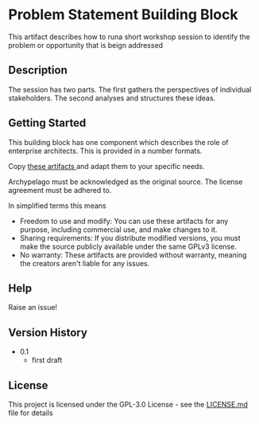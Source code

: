 # Problem Statement Building Block

This artifact describes how to runa short workshop session to identify the problem or opportunity that is beign addressed

## Description

The session has two parts. The first gathers the perspectives of individual stakeholders. The second analyses and structures these ideas.

## Getting Started

This building block has one component which describes the role of enterprise architects. This is provided in a number formats.

Copy [these artifacts ](https://github.com/Open-Archypelago/Archypelago/tree/c6b1c52637f61c1229a9698a9cc449a4d1f53189/building-blocks/problem-statement)and adapt them to your specific needs.

Archypelago must be acknowledged as the original source. The license agreement must be adhered to.

In simplified terms this means

- Freedom to use and modify: You can use these artifacts for any purpose, including commercial use, and make changes to it.
 - Sharing requirements: If you distribute modified versions, you must make the source publicly available under the same GPLv3 license.
- No warranty: These artifacts are provided without warranty, meaning the creators aren't liable for any issues.

## Help

Raise an issue!

## Version History

* 0.1
    * first draft

## License

This project is licensed under the GPL-3.0 License - see the [LICENSE.md](https://github.com/Open-Archypelago/Archypelago/blob/main/LICENSE) file for details

